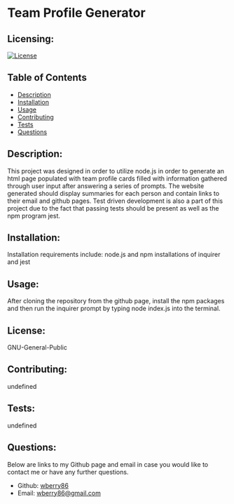 # Team Profile Generator


  ## Licensing:
  [![License](https://img.shields.io/badge/License-Apache%202.0-blue.svg)](https://opensource.org/licenses/Apache-2.0)
  ## Table of Contents 
  - [Description](#description)
  - [Installation](#installation)
  - [Usage](#usage)
  - [Contributing](#contributing)
  - [Tests](#tests)
  - [Questions](#questions)
  ## Description:
  This project was designed in order to utilize node.js in order to generate an html page populated with team profile cards filled with information gathered through user input after answering a series of prompts.  The website generated should display summaries for each person and contain links to their email and github pages.  Test driven development is also a part of this project due to the fact that passing tests should be present as well as the npm program jest.  
  ## Installation:
  Installation requirements include: node.js and npm installations of inquirer and jest
  ## Usage:
  After cloning the repository from the github page, install the npm packages and then run the inquirer prompt by typing node index.js into the terminal.
  ## License:
  GNU-General-Public
  
  ## Contributing:
  undefined
  ## Tests:
  undefined
  ## Questions:
  Below are links to my Github page and email in case you would like to contact me or have any further questions.

  - Github: [wberry86](https://github.com/wberry86)
  - Email: wberry86@gmail.com